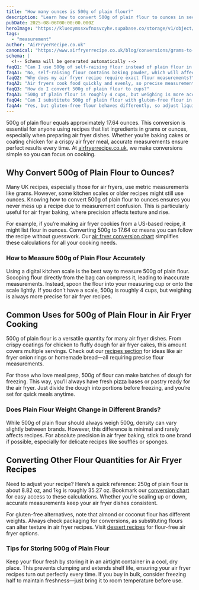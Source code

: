 ```yaml
---
title: "How many ounces is 500g of plain flour?"
description: "Learn how to convert 500g of plain flour to ounces in seconds. Perfect for baking and air fryer recipes with precise measurements."
pubDate: 2025-08-06T00:00:00.000Z
heroImage: "https://klueoymssxwfnxsvcyhv.supabase.co/storage/v1/object/public/Shmucket/how-many-ounces-is-500g-plain-flour.webp"
tags:
  - "measurement"
author: "AirFryerRecipe.co.uk"
canonical: "https://www.airfryerrecipe.co.uk/blog/conversions/grams-to-ounces/how-many-ounces-is-500g-plain-flour"
schema: |
  <!-- Schema will be generated automatically -->
faqQ1: "Can I use 500g of self-raising flour instead of plain flour in air fryer recipes?"
faqA1: "No, self-raising flour contains baking powder, which will affect the texture of your dish. For recipes requiring plain flour, stick to plain unless the recipe specifies otherwise. Check our <a href=https://www.airfryerrecipe.co.uk>airfryerrecipe.co.uk</a> for suitable substitutions."
faqQ2: "Why does my air fryer recipe require exact flour measurements?"
faqA2: "Air fryers cook food quickly and evenly, so precise measurements ensure consistent results. Too much flour can make coatings doughy, while too little may not crisp properly. Follow recipes closely for the best outcome."
faqQ3: "How do I convert 500g of plain flour to cups?"
faqA3: "500g of plain flour is roughly 4 cups, but weighing is more accurate. Cup measurements can vary based on how the flour is scooped. For air fryer baking, always use a scale if possible."
faqQ4: "Can I substitute 500g of plain flour with gluten-free flour in air fryer recipes?"
faqA4: "Yes, but gluten-free flour behaves differently, so adjust liquids and cooking times. For tested recipes, visit our <a href=https://www.airfryerrecipe.co.uk/recipe-category/dessert>gluten-free dessert section</a>. Results may vary in texture."
---
```

<p>500g of plain flour equals approximately 17.64 ounces. This conversion is essential for anyone using recipes that list ingredients in grams or ounces, especially when preparing air fryer dishes. Whether you’re baking cakes or coating chicken for a crispy air fryer meal, accurate measurements ensure perfect results every time. At <a href=https://www.airfryerrecipe.co.uk>airfryerrecipe.co.uk</a>, we make conversions simple so you can focus on cooking.</p>

<h2>Why Convert 500g of Plain Flour to Ounces?</h2>  
<p>Many UK recipes, especially those for air fryers, use metric measurements like grams. However, some kitchen scales or older recipes might still use ounces. Knowing how to convert 500g of plain flour to ounces ensures you never mess up a recipe due to measurement confusion. This is particularly useful for air fryer baking, where precision affects texture and rise.</p>  

<p>For example, if you’re making air fryer cookies from a US-based recipe, it might list flour in ounces. Converting 500g to 17.64 oz means you can follow the recipe without guesswork. Our <a href=https://www.airfryerrecipe.co.uk/air-fryer-conversion-chart>air fryer conversion chart</a> simplifies these calculations for all your cooking needs.</p>  

<h3>How to Measure 500g of Plain Flour Accurately</h3>  
<p>Using a digital kitchen scale is the best way to measure 500g of plain flour. Scooping flour directly from the bag can compress it, leading to inaccurate measurements. Instead, spoon the flour into your measuring cup or onto the scale lightly. If you don’t have a scale, 500g is roughly 4 cups, but weighing is always more precise for air fryer recipes.</p>  

<h2>Common Uses for 500g of Plain Flour in Air Fryer Cooking</h2>  
<p>500g of plain flour is a versatile quantity for many air fryer dishes. From crispy coatings for chicken to fluffy dough for air fryer cakes, this amount covers multiple servings. Check out our <a href=https://www.airfryerrecipe.co.uk/recipes>recipes section</a> for ideas like air fryer onion rings or homemade bread—all requiring precise flour measurements.</p>  

<p>For those who love meal prep, 500g of flour can make batches of dough for freezing. This way, you’ll always have fresh pizza bases or pastry ready for the air fryer. Just divide the dough into portions before freezing, and you’re set for quick meals anytime.</p>  

<h3>Does Plain Flour Weight Change in Different Brands?</h3>  
<p>While 500g of plain flour should always weigh 500g, density can vary slightly between brands. However, this difference is minimal and rarely affects recipes. For absolute precision in air fryer baking, stick to one brand if possible, especially for delicate recipes like soufflés or sponges.</p>  

<h2>Converting Other Flour Quantities for Air Fryer Recipes</h2>  
<p>Need to adjust your recipe? Here’s a quick reference: 250g of plain flour is about 8.82 oz, and 1kg is roughly 35.27 oz. Bookmark our <a href=https://www.airfryerrecipe.co.uk/air-fryer-conversion-chart>conversion chart</a> for easy access to these calculations. Whether you’re scaling up or down, accurate measurements keep your air fryer dishes consistent.</p>  

<p>For gluten-free alternatives, note that almond or coconut flour has different weights. Always check packaging for conversions, as substituting flours can alter texture in air fryer recipes. Visit <a href=https://www.airfryerrecipe.co.uk/recipe-category/dessert>dessert recipes</a> for flour-free air fryer options.</p>  

<h3>Tips for Storing 500g of Plain Flour</h3>  
<p>Keep your flour fresh by storing it in an airtight container in a cool, dry place. This prevents clumping and extends shelf life, ensuring your air fryer recipes turn out perfectly every time. If you buy in bulk, consider freezing half to maintain freshness—just bring it to room temperature before use.</p>
